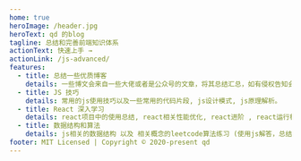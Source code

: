 ```yaml
---
home: true
heroImage: /header.jpg
heroText: qd 的blog
tagline: 总结和完善前端知识体系
actionText: 快速上手 →
actionLink: /js-advanced/
features:
  - title: 总结一些优质博客
    details: 一些博文会来自一些大佬或者是公众号的文章，将其总结汇总，如有侵权告知会删除滴。
  - title: JS 技巧
    details: 常用的js使用技巧以及一些常用的代码片段, js设计模式, js原理解析。
  - title: React 深入学习
    details: react项目中的使用总结, react相关性能优化, react进阶 , react运行机制和源码方面的解析。
  - title: 数据结构和算法
    details: js相关的数据结构 以及 相关概念的leetcode算法练习 (使用js解答，总结官方以及优质解答)。
footer: MIT Licensed | Copyright © 2020-present qd
---
```

